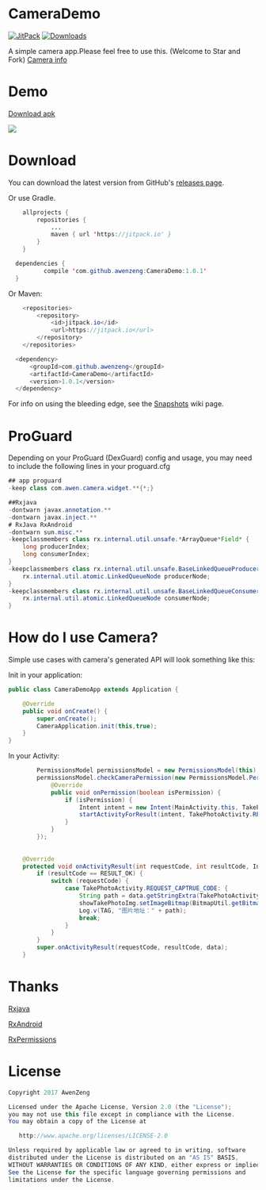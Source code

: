 # CameraDemo

[![JitPack](https://jitpack.io/v/awenzeng/CameraDemo.svg)](https://jitpack.io/#awenzeng/CameraDemo)
[![Downloads](https://jitpack.io/v/awenzeng/CameraDemo/month.svg)](https://jitpack.io/#awenzeng/CameraDemo)

A simple camera app.Please feel free to use this. (Welcome to Star and Fork)
[Camera info](http://awenzeng.me/2017/08/21/tech_android_camera/)

# Demo
[Download apk](https://github.com/awenzeng/CameraDemo/blob/master/app/app-Awen_release-release.apk?raw=true)

![](https://github.com/awenzeng/CameraDemo/blob/master/resource/camera_demo.gif)

# Download
You can download the latest version from GitHub's [releases page](https://github.com/awenzeng/CameraDemo/releases).

Or use Gradle.
```java
	allprojects {
		repositories {
			...
			maven { url 'https://jitpack.io' }
		}
	}
  ```
  ```java
  	dependencies {
	        compile 'com.github.awenzeng:CameraDemo:1.0.1'
	}

```
Or Maven:
```java
	<repositories>
		<repository>
		    <id>jitpack.io</id>
		    <url>https://jitpack.io</url>
		</repository>
	</repositories>
  ```
  ```java
  	<dependency>
	    <groupId>com.github.awenzeng</groupId>
	    <artifactId>CameraDemo</artifactId>
	    <version>1.0.1</version>
	</dependency>
```
For info on using the bleeding edge, see the [Snapshots](https://jitpack.io/#awenzeng/CameraDemo) wiki page.

# ProGuard
Depending on your ProGuard (DexGuard) config and usage, you may need to include the following lines in your proguard.cfg 

```java
## app proguard
-keep class com.awen.camera.widget.**{*;}

##Rxjava
-dontwarn javax.annotation.**
-dontwarn javax.inject.**
# RxJava RxAndroid
-dontwarn sun.misc.**
-keepclassmembers class rx.internal.util.unsafe.*ArrayQueue*Field* {
    long producerIndex;
    long consumerIndex;
}
-keepclassmembers class rx.internal.util.unsafe.BaseLinkedQueueProducerNodeRef {
    rx.internal.util.atomic.LinkedQueueNode producerNode;
}
-keepclassmembers class rx.internal.util.unsafe.BaseLinkedQueueConsumerNodeRef {
    rx.internal.util.atomic.LinkedQueueNode consumerNode;
}

```
# How do I use Camera?
Simple use cases with camera's generated API will look something like this:

Init in your application:
```java
public class CameraDemoApp extends Application {

    @Override
    public void onCreate() {
        super.onCreate();
        CameraApplication.init(this,true);
    }
}
```
In your Activity:
```java
        PermissionsModel permissionsModel = new PermissionsModel(this);
        permissionsModel.checkCameraPermission(new PermissionsModel.PermissionListener() {
            @Override
            public void onPermission(boolean isPermission) {
                if (isPermission) {
                    Intent intent = new Intent(MainActivity.this, TakePhotoActivity.class);
                    startActivityForResult(intent, TakePhotoActivity.REQUEST_CAPTRUE_CODE);
                }
            }
        });
        
    
    @Override
    protected void onActivityResult(int requestCode, int resultCode, Intent data) {
        if (resultCode == RESULT_OK) {
            switch (requestCode) {
                case TakePhotoActivity.REQUEST_CAPTRUE_CODE: {
                    String path = data.getStringExtra(TakePhotoActivity.RESULT_PHOTO_PATH);
                    showTakePhotoImg.setImageBitmap(BitmapUtil.getBitmap(path));
                    Log.v(TAG, "图片地址：" + path);
                    break;
                }
            }
        }
        super.onActivityResult(requestCode, resultCode, data);
    }

```
# Thanks
[Rxjava](https://github.com/ReactiveX/RxJava)

[RxAndroid](https://github.com/ReactiveX/RxAndroid)

[RxPermissions](https://github.com/tbruyelle/RxPermissions)

# License
```java
Copyright 2017 AwenZeng

Licensed under the Apache License, Version 2.0 (the "License");
you may not use this file except in compliance with the License.
You may obtain a copy of the License at

   http://www.apache.org/licenses/LICENSE-2.0

Unless required by applicable law or agreed to in writing, software
distributed under the License is distributed on an "AS IS" BASIS,
WITHOUT WARRANTIES OR CONDITIONS OF ANY KIND, either express or implied.
See the License for the specific language governing permissions and
limitations under the License.
```


